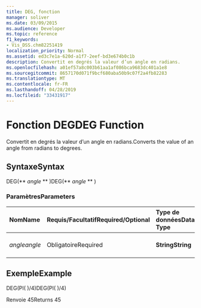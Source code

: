 ```yaml
---
title: DEG, fonction
manager: soliver
ms.date: 03/09/2015
ms.audience: Developer
ms.topic: reference
f1_keywords:
- Vis_DSS.chm82251419
localization_priority: Normal
ms.assetid: ed3c7e1a-620d-a1f7-2eef-bd3e674b0c1b
description: Convertit en degrés la valeur d’un angle en radians.
ms.openlocfilehash: a01ef57a8c003b61aa1af086bca9683dc401a1e8
ms.sourcegitcommit: 8657170d071f9bcf680aba50b9c07f2a4fb82283
ms.translationtype: MT
ms.contentlocale: fr-FR
ms.lasthandoff: 04/28/2019
ms.locfileid: "33431917"
---
```

# <a name="deg-function"></a><span data-ttu-id="38ee6-103">Fonction DEG</span><span class="sxs-lookup"><span data-stu-id="38ee6-103">DEG Function</span></span>

<span data-ttu-id="38ee6-104">Convertit en degrés la valeur d’un angle en radians.</span><span class="sxs-lookup"><span data-stu-id="38ee6-104">Converts the value of an angle from radians to degrees.</span></span>
  
## <a name="syntax"></a><span data-ttu-id="38ee6-105">Syntaxe</span><span class="sxs-lookup"><span data-stu-id="38ee6-105">Syntax</span></span>

<span data-ttu-id="38ee6-106">DEG(\*\* *angle* \*\* )</span><span class="sxs-lookup"><span data-stu-id="38ee6-106">DEG(\*\* *angle* \*\* )</span></span> 
  
### <a name="parameters"></a><span data-ttu-id="38ee6-107">Paramètres</span><span class="sxs-lookup"><span data-stu-id="38ee6-107">Parameters</span></span>

|<span data-ttu-id="38ee6-108">**Nom**</span><span class="sxs-lookup"><span data-stu-id="38ee6-108">**Name**</span></span>|<span data-ttu-id="38ee6-109">**Requis/Facultatif**</span><span class="sxs-lookup"><span data-stu-id="38ee6-109">**Required/Optional**</span></span>|<span data-ttu-id="38ee6-110">**Type de données**</span><span class="sxs-lookup"><span data-stu-id="38ee6-110">**Data Type**</span></span>|<span data-ttu-id="38ee6-111">**Description**</span><span class="sxs-lookup"><span data-stu-id="38ee6-111">**Description**</span></span>|
|:-----|:-----|:-----|:-----|
| <span data-ttu-id="38ee6-112">_angle_</span><span class="sxs-lookup"><span data-stu-id="38ee6-112">_angle_</span></span> <br/> |<span data-ttu-id="38ee6-113">Obligatoire</span><span class="sxs-lookup"><span data-stu-id="38ee6-113">Required</span></span>  <br/> |<span data-ttu-id="38ee6-114">**String**</span><span class="sxs-lookup"><span data-stu-id="38ee6-114">**String**</span></span> <br/> |<span data-ttu-id="38ee6-115">Valeur de l’angle en radians.</span><span class="sxs-lookup"><span data-stu-id="38ee6-115">The value of the angle in radians.</span></span>  <br/> |
   
## <a name="example"></a><span data-ttu-id="38ee6-116">Exemple</span><span class="sxs-lookup"><span data-stu-id="38ee6-116">Example</span></span>

<span data-ttu-id="38ee6-117">DEG(PI( )/4)</span><span class="sxs-lookup"><span data-stu-id="38ee6-117">DEG(PI( )/4)</span></span> 
  
<span data-ttu-id="38ee6-118">Renvoie 45</span><span class="sxs-lookup"><span data-stu-id="38ee6-118">Returns 45</span></span> 
  

